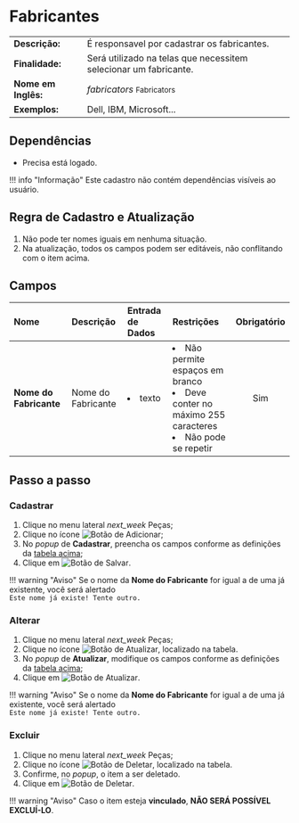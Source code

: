 # Fabricantes

| | |
|-|-|
|**Descrição:**| É responsavel por cadastrar os fabricantes.  |
|**Finalidade:**|  Será utilizado na telas que necessitem selecionar um fabricante. |
|**Nome em Inglês:**|_fabricators_ <small>Fabricators</small>|
|**Exemplos:**|Dell, IBM, Microsoft...|

## Dependências

* Precisa está logado.

!!! info "Informação"
    Este cadastro não contém dependências visíveis ao usuário.

## Regra de Cadastro e Atualização

1. Não pode ter nomes iguais em nenhuma situação.
1. Na atualização, todos os campos podem ser editáveis, não conflitando com o item acima.


## Campos

Nome|Descrição|Entrada de Dados|Restrições|Obrigatório|
:---|:--------|:---|:---|:---------:
**Nome do Fabricante**|Nome do Fabricante|<li>texto</li>|<li>Não permite espaços em branco</li><li>Deve conter no máximo 255 caracteres</li><li>Não pode se repetir</li>|<span class="badge badge-pill badge-success">Sim</span>

## Passo a passo

### Cadastrar

1. Clique no menu lateral <span class="btn-panel"><i class="material-icons">next_week</i> Peças</span>;
2. Clique no ícone ![Botão de Adicionar](/assets/images/button_add.png);
3. No _popup_ de **Cadastrar**, preencha os campos conforme as definições da <a href="#campos">tabela acima</a>;
4. Clique em ![Botão de Salvar](/assets/images/button_save.png).

!!! warning "Aviso"
    Se o nome da **Nome do Fabricante** for igual a de uma já existente, você será alertado  
    `Este nome já existe! Tente outro.`

### Alterar

1. Clique no menu lateral <span class="btn-panel"><i class="material-icons">next_week</i> Peças</span>;
2. Clique no ícone ![Botão de Atualizar](/assets/images/button_update.png), localizado na tabela.
3. No _popup_ de **Atualizar**, modifique os campos conforme as definições da <a href="#campos">tabela acima</a>;
4. Clique em ![Botão de Atualizar](/assets/images/button_update_large.png).

!!! warning "Aviso"
    Se o nome da **Nome do Fabricante** for igual a de uma já existente, você será alertado  
    `Este nome já existe! Tente outro.`

### Excluir

1. Clique no menu lateral <span class="btn-panel"><i class="material-icons">next_week</i> Peças</span>;
2. Clique no ícone ![Botão de Deletar](/assets/images/button_delete.png), localizado na tabela.
3. Confirme, no _popup_, o item a ser deletado.
4. Clique em ![Botão de Deletar](/assets/images/button_delete_large.png).

!!! warning "Aviso"
    Caso o item esteja **vinculado**, **NÃO SERÁ POSSÍVEL EXCLUÍ-LO**.